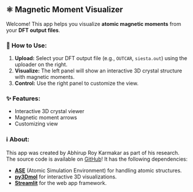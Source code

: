 ## ⚛️ Magnetic Moment Visualizer

Welcome! This app helps you visualize **atomic magnetic moments** from your **DFT output files**.

### 🚀 **How to Use:**

1.  **Upload:** Select your DFT output file (e.g., `OUTCAR`, `siesta.out`) using the uploader on the right.
2.  **Visualize:** The left panel will show an interactive 3D crystal structure with magnetic moments.
3.  **Control:** Use the right panel to customize the view.

### ✨ **Features:**

* Interactive 3D crystal viewer
* Magnetic moment arrows
* Customizing view

### ℹ️ **About:**

This app was created by Abhirup Roy Karmakar as part of his research.  
The source code is available on [GitHub](https://github.com/AbhirupRK/dft-tools)\! It has the following dependencies:

  * [**ASE**](https://wiki.fysik.dtu.dk/ase/) (Atomic Simulation Environment) for handling atomic structures.
  * [**py3Dmol**](https://3dmol.csb.pitt.edu/) for interactive 3D visualizations.
  * [**Streamlit**](https://streamlit.io/) for the web app framework.


